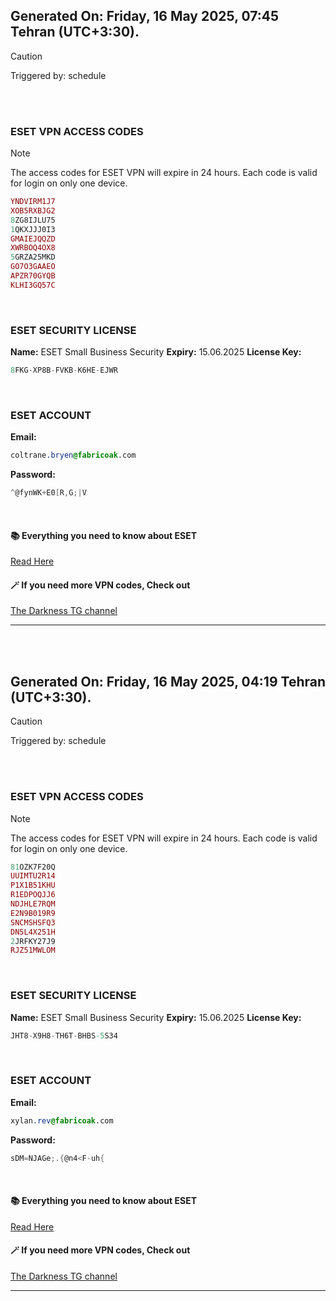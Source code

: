 ## Generated On: Friday, 16 May 2025, 07:45 Tehran (UTC+3:30).

> [!CAUTION]
> Triggered by: schedule

<br><br>

### ESET VPN ACCESS CODES

> [!NOTE]
> The access codes for ESET VPN will expire in 24 hours.
> Each code is valid for login on only one device.

```ruby
YNDVIRM1J7
XOB5RXBJG2
8ZG8IJLU75
1QKXJJJ0I3
GMAIEJQQZD
XWRBOQ4OX8
5GRZA25MKD
GO7O3GAAEO
APZR70GYQB
KLHI3GQ57C
```

<br>

### ESET SECURITY LICENSE

**Name:** ESET Small Business Security
**Expiry:** 15.06.2025
**License Key:**

```POV-Ray SDL
8FKG-XP8B-FVKB-K6HE-EJWR
```

<br>

### ESET ACCOUNT

**Email:**

```CSS
coltrane.bryen@fabricoak.com
```

**Password:**

```POV-Ray SDL
^@fynWK+E0[R,G;|V
```

<br>

#### 📚 Everything you need to know about ESET

[Read Here](https://t.me/F_NiREvil/2113)

#### 🪄 If you need more VPN codes, Check out

[The Darkness TG channel](https://t.me/Eset_key_trial)

---

<br><br>

## Generated On: Friday, 16 May 2025, 04:19 Tehran (UTC+3:30).

> [!CAUTION]
> Triggered by: schedule

<br><br>

### ESET VPN ACCESS CODES

> [!NOTE]
> The access codes for ESET VPN will expire in 24 hours.
> Each code is valid for login on only one device.

```ruby
81OZK7F20Q
UUIMTU2R14
P1X1B51KHU
R1EDPOQJJ6
NDJHLE7RQM
E2N9B019R9
SNCMSHSFQ3
DN5L4X251H
2JRFKY27J9
RJZ51MWLOM
```

<br>

### ESET SECURITY LICENSE

**Name:** ESET Small Business Security
**Expiry:** 15.06.2025
**License Key:**

```POV-Ray SDL
JHT8-X9H8-TH6T-BHBS-5S34
```

<br>

### ESET ACCOUNT

**Email:**

```CSS
xylan.rev@fabricoak.com
```

**Password:**

```POV-Ray SDL
sDM=NJAGe;.{@n4<F-uh{
```

<br>

#### 📚 Everything you need to know about ESET

[Read Here](https://t.me/F_NiREvil/2113)

#### 🪄 If you need more VPN codes, Check out

[The Darkness TG channel](https://t.me/Eset_key_trial)

---

<br><br>
